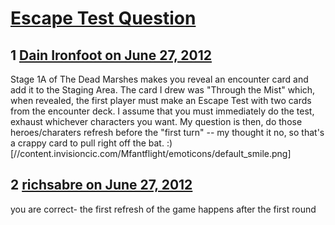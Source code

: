# [Escape Test Question](https://community.fantasyflightgames.com/topic/66675-escape-test-question/)

## 1 [Dain Ironfoot on June 27, 2012](https://community.fantasyflightgames.com/topic/66675-escape-test-question/?do=findComment&comment=650726)

Stage 1A of The Dead Marshes makes you reveal an encounter card and add it to the Staging Area. The card I drew was "Through the Mist" which, when revealed, the first player must make an Escape Test with two cards from the encounter deck. I assume that you must immediately do the test, exhaust whichever characters you want. My question is then, do those heroes/charaters refresh before the "first turn" -- my thought it no, so that's a crappy card to pull right off the bat. :) [//content.invisioncic.com/Mfantflight/emoticons/default_smile.png]

## 2 [richsabre on June 27, 2012](https://community.fantasyflightgames.com/topic/66675-escape-test-question/?do=findComment&comment=650727)

you are correct- the first refresh of the game happens after the first round

